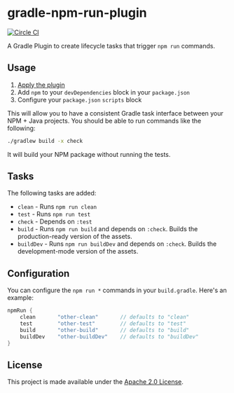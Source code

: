 gradle-npm-run-plugin
=====================
[![Circle CI](https://circleci.com/gh/palantir/gradle-npm-run-plugin.svg?style=shield&circle-token=012397ab761aa8f59276b2ac7babb51d80a12a7c)](https://circleci.com/gh/palantir/gradle-npm-run-plugin)

A Gradle Plugin to create lifecycle tasks that trigger `npm run` commands.

Usage
-----
1. [Apply the plugin](https://plugins.gradle.org/plugin/com.palantir.npm-run)
1. Add `npm` to your `devDependencies` block in your `package.json`
1. Configure your `package.json` `scripts` block

This will allow you to have a consistent Gradle task interface between your NPM + Java projects. You should be able to
run commands like the following:

```bash
./gradlew build -x check
```

It will build your NPM package without running the tests.


Tasks
-----
The following tasks are added:

- `clean` - Runs `npm run clean`
- `test` - Runs `npm run test`
- `check` - Depends on `:test`
- `build` - Runs `npm run build` and depends on `:check`. Builds the production-ready version of the assets.
- `buildDev` - Runs `npm run buildDev` and depends on `:check`. Builds the development-mode version of the assets.


Configuration
-------------
You can configure the `npm run *` commands in your `build.gradle`. Here's an example:

```groovy
npmRun {
    clean       "other-clean"       // defaults to "clean"
    test        "other-test"        // defaults to "test"
    build       "other-build"       // defaults to "build"
    buildDev    "other-buildDev"    // defaults to "buildDev"
}
```


License
-------
This project is made available under the [Apache 2.0 License][license].


[gradle-node-project]: https://github.com/srs/gradle-node-plugin
[license]: http://www.apache.org/licenses/LICENSE-2.0
